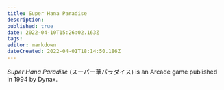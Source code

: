 ```yaml
---
title: Super Hana Paradise
description: 
published: true
date: 2022-04-10T15:26:02.163Z
tags: 
editor: markdown
dateCreated: 2022-04-01T18:14:50.186Z
---
```


_Super Hana Paradise_ (<span lang='ja'>スーパー華パラダイス</span>) is an Arcade game published in 1994 by Dynax.

